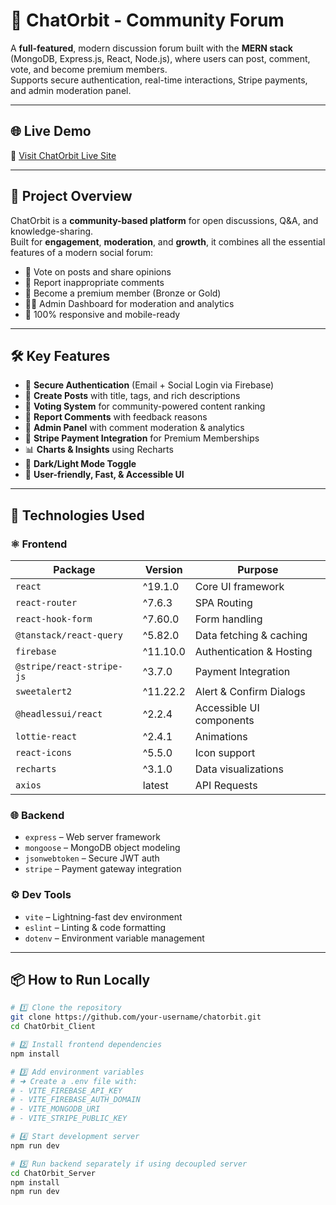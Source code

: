 

# 💬 ChatOrbit - Community Forum

A **full-featured**, modern discussion forum built with the **MERN stack** (MongoDB, Express.js, React, Node.js), where users can post, comment, vote, and become premium members.  
Supports secure authentication, real-time interactions, Stripe payments, and admin moderation panel.

---

## 🌐 Live Demo

🔗 [Visit ChatOrbit Live Site](https://your-deployed-site-link.com)

---

## 🚀 Project Overview

ChatOrbit is a **community-based platform** for open discussions, Q&A, and knowledge-sharing.  
Built for **engagement**, **moderation**, and **growth**, it combines all the essential features of a modern social forum:

- 🌟 Vote on posts and share opinions
- 📝 Report inappropriate comments
- 💎 Become a premium member (Bronze or Gold)
- 🧑‍💼 Admin Dashboard for moderation and analytics
- 📱 100% responsive and mobile-ready

---

## 🛠️ Key Features

- 🔐 **Secure Authentication** (Email + Social Login via Firebase)
- 📝 **Create Posts** with title, tags, and rich descriptions
- 💬 **Voting System** for community-powered content ranking
- 🚩 **Report Comments** with feedback reasons
- 🧪 **Admin Panel** with comment moderation & analytics
- 💎 **Stripe Payment Integration** for Premium Memberships
- 📊 **Charts & Insights** using Recharts
- 🌙 **Dark/Light Mode Toggle**
- 🧠 **User-friendly, Fast, & Accessible UI**

---

## 🧩 Technologies Used

### ⚛️ Frontend

| Package                     | Version   | Purpose                             |
|----------------------------|-----------|-------------------------------------|
| `react`                    | ^19.1.0   | Core UI framework                   |
| `react-router`             | ^7.6.3    | SPA Routing                         |
| `react-hook-form`          | ^7.60.0   | Form handling                       |
| `@tanstack/react-query`    | ^5.82.0   | Data fetching & caching             |
| `firebase`                 | ^11.10.0  | Authentication & Hosting            |
| `@stripe/react-stripe-js`  | ^3.7.0    | Payment Integration                 |
| `sweetalert2`              | ^11.22.2  | Alert & Confirm Dialogs             |
| `@headlessui/react`        | ^2.2.4    | Accessible UI components            |
| `lottie-react`             | ^2.4.1    | Animations                          |
| `react-icons`              | ^5.5.0    | Icon support                        |
| `recharts`                 | ^3.1.0    | Data visualizations                 |
| `axios`                    | latest    | API Requests                        |

### 🌐 Backend

- `express` – Web server framework  
- `mongoose` – MongoDB object modeling  
- `jsonwebtoken` – Secure JWT auth  
- `stripe` – Payment gateway integration

### ⚙️ Dev Tools

- `vite` – Lightning-fast dev environment  
- `eslint` – Linting & code formatting  
- `dotenv` – Environment variable management

---

## 📦 How to Run Locally

```bash
# 1️⃣ Clone the repository
git clone https://github.com/your-username/chatorbit.git
cd ChatOrbit_Client

# 2️⃣ Install frontend dependencies
npm install

# 3️⃣ Add environment variables
# ➜ Create a .env file with:
# - VITE_FIREBASE_API_KEY
# - VITE_FIREBASE_AUTH_DOMAIN
# - VITE_MONGODB_URI
# - VITE_STRIPE_PUBLIC_KEY

# 4️⃣ Start development server
npm run dev

# 5️⃣ Run backend separately if using decoupled server
cd ChatOrbit_Server
npm install
npm run dev
